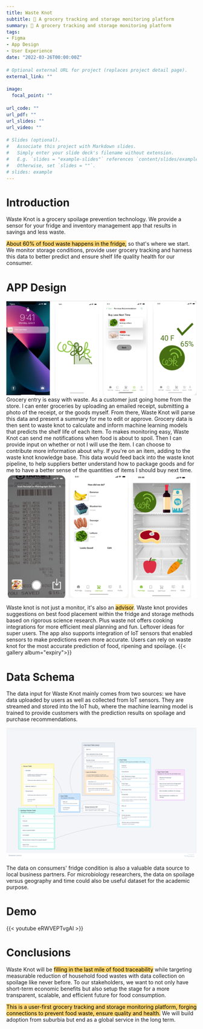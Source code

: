 ```yaml
---
title: Waste Knot
subtitle: 🍅 A grocery tracking and storage monitoring platform
summary: 🍅 A grocery tracking and storage monitoring platform
tags:
- Figma
- App Design
- User Experience
date: "2022-03-26T00:00:00Z"

# Optional external URL for project (replaces project detail page).
external_link: ""

image:
  focal_point: ""

url_code: ""
url_pdf: ""
url_slides: ""
url_video: ""

# Slides (optional).
#   Associate this project with Markdown slides.
#   Simply enter your slide deck's filename without extension.
#   E.g. `slides = "example-slides"` references `content/slides/example-slides.md`.
#   Otherwise, set `slides = ""`.
# slides: example
---
```


# Introduction

Waste Knot is a grocery spoilage prevention technology. We provide a sensor for your fridge and inventory management app that results in savings and less waste. 

<mark style="background-color: #FFD773">About 60% of food waste happens in the fridge,</mark> so that's where we start. We monitor storage conditions, provide user grocery tracking and harness this data to better predict and
ensure shelf life quality health for our consumer.

# APP Design 
![](2.png)
Grocery entry is easy with waste. As a customer just going home from the store. I can enter
groceries by uploading an emailed receipt, submitting a photo of the receipt, or the goods myself. From there, Waste Knot will parse this data and present a summary for me to edit or approve. Grocery data is then sent to waste knot to calculate and inform machine learning models that predicts the shelf life of each item. To makes monitoring easy, Waste Knot can send me notifications when food is about to spoil. Then I can provide input on whether or not I will use the item. I can choose to contribute more information about why. If you're on an item, adding to the waste knot knowledge base. This data would feed back into the waste knot pipeline, to help suppliers better understand how to package goods and for me to have a better sense of the quantities of items I should buy next time.
![](1.png)

Waste knot is not just a monitor, it's also an <mark style="background-color: #FFD773">advisor</mark>. Waste knot provides suggestions on best food placement within the fridge and storage methods based on rigorous science research. Plus waste not offers cooking integrations for more efficient meal planning and fun. Leftover ideas for super users. The app also supports integration of IoT sensors that enabled sensors to make predictions even more accurate. Users can rely on waste knot for the most accurate prediction of food, ripening and spoilage. 
{{< gallery album="expiry">}}
</br>

<!-- <iframe style="border: 1px solid rgba(0, 0, 0, 0.1);" width="800" height="450" src="https://www.figma.com/embed?embed_host=share&url=https%3A%2F%2Fwww.figma.com%2Fproto%2FdQCzVMZssYEPJh2SQVmBep%2FUntitled%3Fnode-id%3D15%253A960%26scaling%3Dscale-down%26page-id%3D0%253A1%26starting-point-node-id%3D15%253A960%26show-proto-sidebar%3D1" allowfullscreen></iframe>
 -->

# Data Schema
The data input for Waste Knot mainly comes from two sources: we have data uploaded by users as well as collected from IoT sensors. They are streamed and stored into the IoT hub, where the machine learning model is trained to provide customers with the prediction results on spoilage and purchase recommendations.  

![](schema.png)

The data on consumers' fridge condition is also a valuable data source to local business partners. For microbiology researchers, the data on spoilage versus geography and time could also be useful dataset for the academic purpose. 
</br>

# Demo
{{< youtube eRWVEPTvgAI >}}
<br/>

# Conclusions
Waste Knot will be <mark style="background-color: #FFD773">filling in the last mile of food traceability</mark>  while targeting measurable reduction of household food wastes with data collection on spoilage like never before. To our stakeholders, we want to not only have short-term economic benefits but also setup the stage for a more transparent, scalable, and efficient future for food consumption.  

<mark style="background-color: #FFD773">This is a user-first grocery tracking and storage monitoring platform, forging connections to prevent food waste, ensure quality and health.</mark>  We will build adoption from suburbia but end as a global service in the long term. 